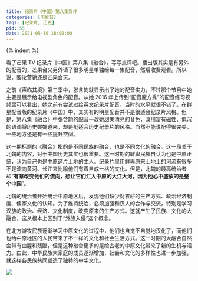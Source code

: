 ```yaml
---
title: 纪录片《中国》第八集影评
categories: [书影音]
tags: [纪录片, 历史]
pid: 55
date: 2021-05-10 18:00:00
---
```


<!-- 首行空两格 -->{% indent %} 

看了芒果 TV 纪录片《中国》第八集《融合》，写写点评吧。播出版其实是有另外的配音的，芒果台又另外请了很多明星单独给每一集配音，然后收费观看。所以说，要论营销还是芒果会玩。
<!-- more -->

之前《声临其境》第三季中，张含韵就显示出了她的配音实力，不过那个节目中她主要是展示给电视剧角色的配音。从她 2016 年上传到“配音魔方秀”的配音练习视频里可以看出，她之前有尝试过给英文纪录片配音，当时的水平就很不错了。在群星配音版的纪录片《中国》中，其实有的明星配音并不是很适合纪录片风格。但是，第八集《融合》中张含韵的配音一改她甜美清亮的音色，改用富有磁性、低沉的语调将历史娓娓道来，却是挺适合历史纪录片的风格。当然不能说配得很完美，一些地方还是有一些提升空间。

这一期标题的《融合》指的是不同民族的融合，也是不同文化的融合。这一段关于北魏的内容，对于中国历史其实也很重要。这一时期的鲜卑民族自认为也是中原正统，认为自己也是中原这片土地的主人。纪录片里用鲜卑原来土地上的河流有很多不是流向黄河、长江来比喻他们有着自成一格的文化。但是，北魏的最高统治者却“**有意改变他们的流向，想让它们汇入中原的大江大河，因为他心中盛放的是整个中国**”。

北魏的统治者开始统治中原地区后，发现他们缺少对农耕的生产方式、政治经济制度、儒家文化的认知。为了维持统治，必须加强和汉人的合作与交流，特别是学习汉族的政治、经济、文化制度，改变原来的生产方式。这就产生了民族、文化的大融合，这从根本上区别于“外族入侵”这个概念。

在北方游牧民族逐渐学习中原文化的过程中，他们也自觉不自觉地汉化了，而他们也给中原地区的人民带来了不一样的文化和社会生活方式。这一时期的大融合自然会带有血腥和残酷，但是这种融合更多的是给古老的中原文化带来了新的生机与活力。由此，中华民族大家庭的成员逐渐增加，社会和文化的多样性也进一步加强，就这样各民族共同塑造了独特的中华文化。

![](https://web-1256060851.file.myqcloud.com/post/2021/55-culture.png#600x)